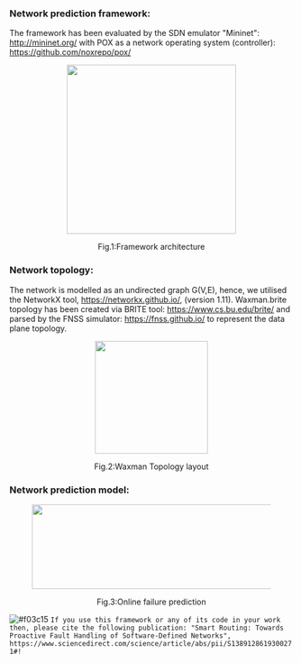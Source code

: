  ### Network prediction framework:
The framework has been evaluated by the SDN emulator "Mininet": http://mininet.org/ with POX as a network operating system
(controller): https://github.com/noxrepo/pox/ 
<div class="container">
  <div class="subcontainer">
    <figure>
      <p align="center">
      <img  src="https://user-images.githubusercontent.com/12594727/50406378-1ccdb480-07bc-11e9-8646-0676a22d4cee.png" width="300" height="300"/>
      <figcaption><p align="center">Fig.1:Framework architecture</figcaption>
    </figure>
  </div>
</div>

### Network topology: 
The network is modelled as an undirected graph G(V,E), hence, we utilised the NetworkX tool, https://networkx.github.io/, (version 1.11). Waxman.brite topology has been created via BRITE tool: https://www.cs.bu.edu/brite/ and parsed by the FNSS simulator: https://fnss.github.io/ to represent the data plane topology.

  <div class="container">
  <div class="subcontainer">
    <figure>
      <p align="center">
      <img  src="https://user-images.githubusercontent.com/12594727/49808997-b7a6a780-fd55-11e8-8645-dc3cc944acd7.png" width="200" height="200"/>
      <figcaption><p align="center">Fig.2:Waxman Topology layout</figcaption>
    </figure>
  </div>
</div>

### Network prediction model:
<div class="container">
  <div class="subcontainer">
    <figure>
      <p align="center">
      <img  src="https://user-images.githubusercontent.com/12594727/50402914-4a9e0380-0792-11e9-9a9e-e59842e7245f.png" width="600" height="150"/>
      <figcaption><p align="center">Fig.3:Online failure prediction</figcaption>
    </figure>
  </div>
</div>

![#f03c15](https://placehold.it/15/f03c15/000000?text=+) `If you use this framework or any of its code in your work then, please cite the following publication: "Smart Routing: Towards Proactive Fault Handling of Software-Defined Networks",`
<br> `https://www.sciencedirect.com/science/article/abs/pii/S1389128619300271#!`


